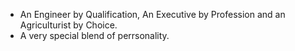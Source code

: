 - An Engineer by Qualification, An Executive by Profession and an Agriculturist by Choice.
- A very special blend of perrsonality. 
<!---
SandeepCoolkarni/SandeepCoolkarni is a ✨ special ✨ repository because its `README.md` (this file) appears on your GitHub profile.
You can click the Preview link to take a look at your changes.
--->

